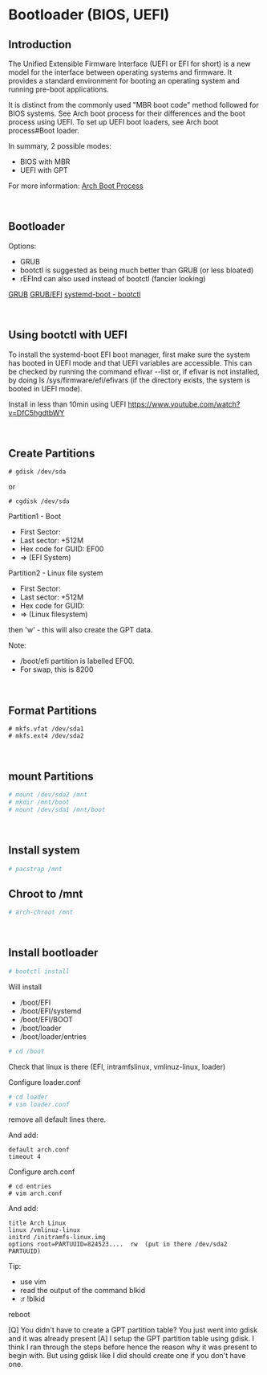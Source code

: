 # Bootloader (BIOS, UEFI)


## Introduction

The Unified Extensible Firmware Interface (UEFI or EFI for short) is a new model for the interface between operating systems and firmware. It provides a standard environment for booting an operating system and running pre-boot applications.

It is distinct from the commonly used "MBR boot code" method followed for BIOS systems. See Arch boot process for their differences and the boot process using UEFI. To set up UEFI boot loaders, see Arch boot process#Boot loader. 

In summary, 2 possible modes:
- BIOS with MBR
-  UEFI with GPT

For more information: [Arch Boot Process](https://wiki.archlinux.org/index.php/Arch_boot_process)


<br>


## Bootloader

Options:
- GRUB
- bootctl is suggested as being much better than GRUB (or less bloated)
- rEFInd can also used instead of bootctl (fancier looking) 

[GRUB](https://wiki.archlinux.org/index.php/GRUB)
[GRUB/EFI](https://wiki.archlinux.org/index.php/GRUB/EFI_examples)
[systemd-boot - bootctl](https://wiki.archlinux.org/index.php/Systemd-boot)


<br>


## Using bootctl with UEFI

To install the systemd-boot EFI boot manager, first make sure the system has booted in UEFI mode and that UEFI variables are accessible. This can be checked by running the command efivar --list or, if efivar is not installed, by doing ls /sys/firmware/efi/efivars (if the directory exists, the system is booted in UEFI mode).

Install in less than 10min using UEFI
https://www.youtube.com/watch?v=DfC5hgdtbWY



<br>


## Create Partitions

```
# gdisk /dev/sda
```
or
```
# cgdisk /dev/sda
```


Partition1 - Boot
- First Sector: <enter>
- Last sector: +512M
- Hex code for GUID: EF00 
- => (EFI System)

Partition2 - Linux file system
- First Sector: <enter>
- Last sector: +512M
- Hex code for GUID: <enter> 
- => (Linux filesystem)

then 'w' - this will also create the GPT data.

Note:
- /boot/efi partition is labelled EF00. 
- For swap, this is 8200


<br>


## Format Partitions

```
# mkfs.vfat /dev/sda1
# mkfs.ext4 /dev/sda2
```


<br>


## mount Partitions

```bash
# mount /dev/sda2 /mnt
# mkdir /mnt/boot
# mount /dev/sda1 /mnt/boot
```


<br>

## Install system

```bash
# pacstrap /mnt
```



## Chroot to /mnt

```bash
# arch-chroot /mnt
```


<br>


## Install bootloader


```bash
# bootctl install 
```

Will install 
- /boot/EFI
- /boot/EFI/systemd
- /boot/EFI/BOOT
- /boot/loader
- /boot/loader/entries

```bash
# cd /boot
```
Check that linux is there (EFI, intramfslinux, vmlinuz-linux, loader)

Configure loader.conf
```bash
# cd loader
# vim loader.conf
```

remove all default lines there.

And add:
```
default arch.conf
timeout 4
```

Configure arch.conf
```
# cd entries
# vim arch.conf
```

And add:
```
title Arch Linux
linux /vmlinuz-linux
initrd /initramfs-linux.img
options root=PARTUUID=824523....  rw  (put in there /dev/sda2 PARTUUID)
```

Tip:
- use vim
- read the output of the command blkid
- :r !blkid

reboot






[Q] You didn't have to create a GPT partition table? You just went into gdisk and it was already present
[A] I setup the GPT partition table using gdisk. I think I ran through the steps before hence the reason why it was present to begin with. But using gdisk like I did should create one if you don't have one.




